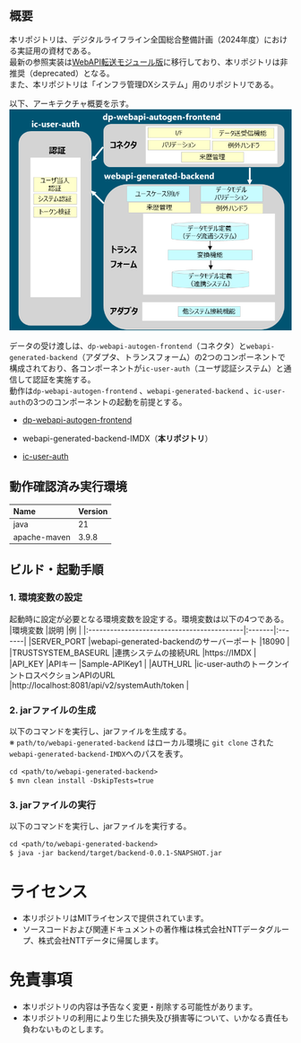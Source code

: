 ## 概要
本リポジトリは、デジタルライフライン全国総合整備計画（2024年度）における実証用の資材である。  
最新の参照実装は[WebAPI転送モジュール版](https://github.com/ODS-DFS-L2/dp-webapi-autogen)に移行しており、本リポジトリは非推奨（deprecated）となる。  
また、本リポジトリは「インフラ管理DXシステム」用のリポジトリである。  

以下、アーキテクチャ概要を示す。  
![](./docs/picture/architecture.png)

データの受け渡しは、```dp-webapi-autogen-frontend```（コネクタ）と```webapi-generated-backend```（アダプタ、トランスフォーム）の2つのコンポーネントで構成されており、各コンポーネントが```ic-user-auth```（ユーザ認証システム）と通信して認証を実施する。  
動作は```dp-webapi-autogen-frontend``` 、```webapi-generated-backend``` 、```ic-user-auth```の3つのコンポーネントの起動を前提とする。  

- [dp-webapi-autogen-frontend](https://github.com/ODS-DFS-L2/dp-webapi-autogen-frontend)  

- webapi-generated-backend-IMDX（**本リポジトリ**）

- [ic-user-auth](https://github.com/ODS-DFS-L3/ic-user-auth)

## 動作確認済み実行環境
|Name                                        |Version |
|:-------------------------------------------|:-------|
|java                                      |21|
|apache-maven                              |3.9.8|

## ビルド・起動手順
### 1. 環境変数の設定
起動時に設定が必要となる環境変数を設定する。環境変数は以下の4つである。  
|環境変数                |説明 |例 |
|:-------------------------------------------|:-------|:-------|
|SERVER_PORT                 |webapi-generated-backendのサーバーポート |18090 |
|TRUSTSYSTEM_BASEURL         |連携システムの接続URL |https://IMDX |
|API_KEY                     |APIキー |Sample-APIKey1 |
|AUTH_URL                    |ic-user-authのトークンイントロスペクションAPIのURL |http://localhost:8081/api/v2/systemAuth/token |  

### 2. jarファイルの生成
以下のコマンドを実行し、jarファイルを生成する。  
※ ```path/to/webapi-generated-backend``` はローカル環境に ```git clone``` された```webapi-generated-backend-IMDX```へのパスを表す。
```shell
cd <path/to/webapi-generated-backend>
$ mvn clean install -DskipTests=true
```

### 3. jarファイルの実行
以下のコマンドを実行し、jarファイルを実行する。  
```shell
cd <path/to/webapi-generated-backend>
$ java -jar backend/target/backend-0.0.1-SNAPSHOT.jar
```

# ライセンス
- 本リポジトリはMITライセンスで提供されています。
- ソースコードおよび関連ドキュメントの著作権は株式会社NTTデータグループ、株式会社NTTデータに帰属します。

# 免責事項
- 本リポジトリの内容は予告なく変更・削除する可能性があります。
- 本リポジトリの利用により生じた損失及び損害等について、いかなる責任も負わないものとします。
